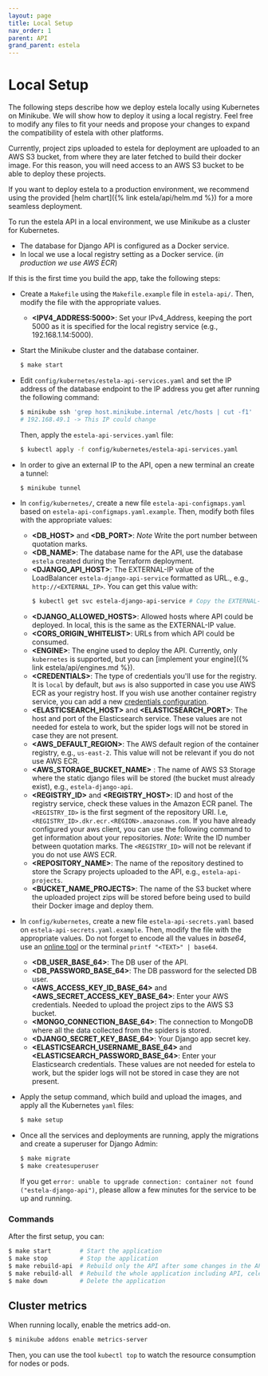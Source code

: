 ```yaml
---
layout: page
title: Local Setup
nav_order: 1
parent: API
grand_parent: estela
---
```


# Local Setup
The following steps describe how we deploy estela locally using Kubernetes
on Minikube. We will show how to deploy it using a local registry.
Feel free to modify any files to fit your needs and propose your
changes to expand the compatibility of estela with other platforms.

Currently, project zips uploaded to estela for deployment are uploaded
to an AWS S3 bucket, from where they are later fetched to build their docker image.
For this reason, you will need access to an AWS S3 bucket to be able to deploy 
these projects.

If you want to deploy estela to a production environment, we recommend
using the provided [helm chart]({% link estela/api/helm.md %}) for a
more seamless deployment.

To run the estela API in a local environment, we use Minikube as a cluster for Kubernetes.
- The database for Django API is configured as a Docker service.
- In local we use a local registry setting as a Docker service. (*in production we use AWS ECR*)

If this is the first time you build the app, take the following steps:

- Create a `Makefile` using the `Makefile.example` file in `estela-api/`. Then, modify the file with the appropriate values.
  - **\<IPV4_ADDRESS:5000\>**: Set your IPv4_Address, keeping the port 5000 as it is specified for the local registry service (e.g., 192.168.1.14:5000).
- Start the Minikube cluster and the database container.
  ```bash
  $ make start
  ```

- Edit `config/kubernetes/estela-api-services.yaml` and set the IP address of the database endpoint to the IP address you get after running the following command:
  ```bash
  $ minikube ssh 'grep host.minikube.internal /etc/hosts | cut -f1'
  # 192.168.49.1 -> This IP could change
  ```

  Then, apply the `estela-api-services.yaml` file:
  ```bash
  $ kubectl apply -f config/kubernetes/estela-api-services.yaml
  ```

- In order to give an external IP to the API, open a new terminal an create a tunnel:
  ```bash
  $ minikube tunnel
  ```

- In `config/kubernetes/`, create a new file `estela-api-configmaps.yaml` based on `estela-api-configmaps.yaml.example`.
  Then, modify both files with the appropriate values:
  - **\<DB_HOST\>** and **\<DB_PORT\>**: _Note_ Write the port number between quotation marks.
  - **\<DB_NAME\>**: The database name for the API, use the database `estela` created during the Terraform deployment.
  - **\<DJANGO_API_HOST\>**: The EXTERNAL-IP value of the LoadBalancer `estela-django-api-service` formatted as URL., e.g., `http://<EXTERNAL_IP>`. You can get this value with:
	```bash
	$ kubectl get svc estela-django-api-service # Copy the EXTERNAL-IP
	```
  - **\<DJANGO_ALLOWED_HOSTS\>**: Allowed hosts where API could be deployed. In local, this is the same as the EXTERNAL-IP value.
  - **\<CORS_ORIGIN_WHITELIST\>**: URLs from which API could be consumed.
  - **\<ENGINE\>**: The engine used to deploy the API. Currently, only `kubernetes` is supported, but you can [implement your engine]({% link estela/api/engines.md %}).
  - **\<CREDENTIALS\>**: The type of credentials you'll use for the registry. It is `local` by default, but `aws` is also supported
            in case you use AWS ECR as your registry host. If you wish use another container registry service, you can add a new
            [credentials configuration](https://github.com/bitmakerla/estela/tree/main/estela-api/credentials).
  - **\<ELASTICSEARCH_HOST\>** and **\<ELASTICSEARCH_PORT\>**: The host and port of the Elasticsearch service. These values are not needed
            for estela to work, but the spider logs will not be stored in case they are not present.
  - **\<AWS_DEFAULT_REGION\>**: The AWS default region of the container registry, e.g., `us-east-2`. This value will not be relevant if you do not use AWS ECR.
  - **\<AWS_STORAGE_BUCKET_NAME\>** : The name of AWS S3 Storage where the static django files will be stored (the bucket must already exist), e.g., `estela-django-api`.
  - **\<REGISTRY_ID\>** and **\<REGISTRY_HOST\>**: ID and host of the registry service, check these values in the
            Amazon ECR panel. The `<REGISTRY_ID>` is the first segment of the repository URI. I.e,
            `<REGISTRY_ID>.dkr.ecr.<REGION>.amazonaws.com`. If you have already configured your aws client, you can use the
            following command to get information about your repositories. _Note_: Write the ID number between quotation marks.
            The `<REGISTRY_ID>` will not be relevant if you do not use AWS ECR.
  - **\<REPOSITORY_NAME\>**: The name of the repository destined to store the Scrapy projects uploaded to the API, e.g., `estela-api-projects`.
  - **\<BUCKET_NAME_PROJECTS\>**: The name of the S3 bucket where the uploaded project zips will be stored before being used
            to build their Docker image and deploy them.

- In `config/kubernetes`, create a new file `estela-api-secrets.yaml` based on
  `estela-api-secrets.yaml.example`. Then, modify the file with the appropriate
  values. Do not forget to encode all the values in _base64_,
  use an [online tool](https://www.base64encode.org/) or the terminal
  `printf "<TEXT>" | base64`.
  - **\<DB_USER_BASE_64\>**: The DB user of the API.
  - **\<DB_PASSWORD_BASE_64\>**: The DB password for the selected DB user.
  - **\<AWS_ACCESS_KEY_ID_BASE_64\>** and **\<AWS_SECRET_ACCESS_KEY_BASE_64\>**: Enter your AWS credentials. Needed to upload the project zips to the AWS S3 bucket.
  - **\<MONGO_CONNECTION_BASE_64\>**: The connection to MongoDB where all the data collected from the spiders is stored.
  - **\<DJANGO_SECRET_KEY_BASE_64\>**: Your Django app secret key.
  - **\<ELASTICSEARCH_USERNAME_BASE_64\>** and **<ELASTICSEARCH_PASSWORD_BASE_64\>**: Enter your Elasticsearch credentials. These values are not needed
            for estela to work, but the spider logs will not be stored in case they are not present.

- Apply the setup command, which build and upload the images, and apply all the Kubernetes `yaml` files:
  ```bash
  $ make setup
  ```

- Once all the services and deployments are running, apply the migrations and create a superuser for Django Admin:
  ```bash
  $ make migrate
  $ make createsuperuser
  ```
  If you get `error: unable to upgrade connection: container not found ("estela-django-api")`, please allow a few minutes
  for the service to be up and running.

### Commands

After the first setup, you can:
```bash
$ make start        # Start the application
$ make stop         # Stop the application
$ make rebuild-api  # Rebuild only the API after some changes in the API
$ make rebuild-all  # Rebuild the whole application including API, celery beat & worker, and redis
$ make down         # Delete the application
```

## Cluster metrics

When running locally, enable the metrics add-on.
```bash
$ minikube addons enable metrics-server
```

Then, you can use the tool `kubectl top` to watch the resource consumption for nodes or pods.
